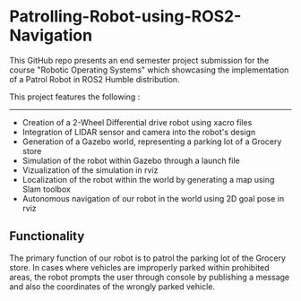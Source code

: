 # Patrolling-Robot-using-ROS2-Navigation
This GitHub repo presents an end semester project submission for the course "Robotic Operating Systems" which showcasing the implementation of a Patrol Robot in ROS2 Humble distribution.

This project features the following :
***
 * Creation of a 2-Wheel Differential drive robot using xacro files
 * Integration of LIDAR sensor and camera into the robot's design
 * Generation of a Gazebo world, representing a parking lot of a Grocery store
 * Simulation of the robot within Gazebo through a launch file
 * Vizualization of the simulation in rviz 
 * Localization of the robot within the world by generating a map using Slam toolbox
 * Autonomous navigation of our robot in the world using 2D goal pose in rviz

## Functionality
The primary function of our robot is to patrol the parking lot of the Grocery store. In  cases where vehicles are improperly parked within prohibited areas, the robot prompts the user through console by publishing a message and also the coordinates of the wrongly parked vehicle.
